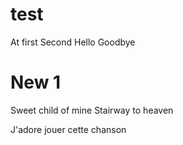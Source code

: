 # test
At first 
Second
Hello Goodbye 

# New 1

Sweet child of mine
Stairway to heaven

J'adore jouer cette chanson

